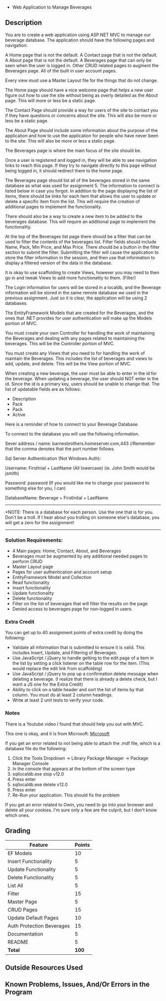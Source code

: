 - Web Application to Manage Beverages






## Description

You are to create a web application using ASP.NET MVC to manage our beverage database.
The application should have the following pages and navigation:

A Home page that is not the default.
A Contact page that is not the default.
A About page that is not the default.
A Beverages page that can only be seen when the user is logged in.
Other CRUD related pages to augment the Beverages page.
All of the built in user account pages.

Every view must use a Master Layout file for the things that do not change.

The Home page should have a nice welcome page that helps a new user figure out how to use the site without being as overly detailed as the About page. This will more or less be a static page.

The Contact Page should provide a way for users of the site to contact you if they have questions or concerns about the site. This will also be more or less be a static page.

The About Page should include some information about the purpose of the application and how to use the application for people who have never been to the site. This will also be more or less a static page.

The Beverages page is where the main focus of the site should be.

Once a user is registered and logged in, they will be able to see navigation links to reach this page. If they try to navigate directly to this page without being logged in, it should redirect them to the home page.

The Beverages page should list all of the beverages stored in the same database as what was used for assignment 5. The information to connect is listed below in case you forgot. In addition to the page displaying the list of items, there should be links for each item that allows the user to update or delete a specific item from the list. This will require the creation of additional pages to implement the functionality.

There should also be a way to create a new item to be added to the beverages database. This will require an additional page to implement the functionality.

At the top of the Beverages list page there should be a filter that can be used to filter the contents of the beverages list. Filter fields should include Name, Pack, Min Price, and Max Price. There should be a button in the filter section to submit the filter. Submitting the filter will cause the application to store the filter information in the session, and then use that information to display a filtered version of the data in the database.

It is okay to use scaffolding to create Views, however you may need to then go in and tweak Views to add more functionality to them. (Filter)

The Login information for users will be stored in a localdb, and the Beverage information will be stored in the same remote database we used in the previous assignment. Just so it is clear, the application will be using 2 databases.

The EntityFramework Models that are created for the Beverages, and the ones that .NET provides for user authentication will make up the Models portion of MVC.

You must create your own Controller for handling the work of maintaining the Beverages and dealing with any pages related to maintaining the beverages. This will be the Controller portion of MVC.

You must create any Views that you need to for handling the work of maintain the Beverages. This includes the list of beverages and views to add, update, and delete. This will be the View portion of MVC.

When creating a new beverage, the user must be able to enter in the id for the beverage. When updating a beverage, the user should NOT enter in the id. Since the id is a primary key, users should be unable to change that.
The list of updatable fields are as follows:

* Description
* Pack
* Pack
* Active

Here is a reminder of how to connect to your Beverage Database.

To connect to the database you will use the following information.

Sever address / name: barnesbrothers.homeserver.com,443 //Remember that the comma denotes that the port number follows.

Sql Server Authentication (Not Windows Auth):

Username: FirstInial + LastName (All lowercase) (ie. John Smith would be jsmith)

Password: password (If you would like me to change your password to something else for you, I can)

DatabaseName: Beverage + FirstInital + LastName

********************************************************************************************
*NOTE: There is a database for each person. Use the one that is for you. Don't be a troll. If I hear about you trolling on someone else's database, you will get a zero for the assignment!
********************************************************************************************

### Solution Requirements:

* 4 Main pages: Home, Contact, About, and Beverages
* Beverages must be augmented by any additional needed pages to perform CRUD
* Master Layout page
* Pages for user authentication and account setup
* EntityFramework Model and Collection
* Read functionality
* Insert functionality
* Update functionality
* Delete functionality
* Filter on the list of beverages that will filter the results on the page
* Denied access to beverages page for non-logged in users.

### Extra Credit
You can get up to 40 assignment points of extra credit by doing the following:

* Validate all information that is submitted to ensure it is valid. This includes Insert, Update, and Filtering of Beverages.
* Use JavaScript / jQuery to handle getting to the edit page of a item in the list by setting a click listener on the table row for the item. (This would replace the edit link from scaffolding)
* Use JavaScript / jQuery to pop up a confirmation delete message when deleting a beverage. (I realize that there is already a delete check, but I want a JS one for the Extra Credit)
* Ability to click on a table header and sort the list of items by that column. You must do at least 2 column headings.
* Write at least 2 unit tests to verify your code.

### Notes

There is a Youtube video I found that should help you out with MVC.

This one is okay, and it is from Microsoft:
[Microsoft](https://www.youtube.com/watch?v=XRXYa_NyLSQ)

If you get an error related to not being able to attach the .mdf file, which is a database file do the following:

1. Click the Tools Dropdown -> Library Package Manager -> Package Manager Console
2. In the console that appears at the bottom of the screen type
3. sqllocaldb.exe stop v12.0
4. Press enter
5. sqllocaldb.exe delete v12.0
6. Press enter
7. Re-Run your application. This should fix the problem

If you get an error related to Owin, you need to go into your
browser and delete all your cookies. I'm sure only a few are
the culprit, but I don't know which ones.

## Grading
| Feature                                 | Points |
|-----------------------------------------|--------|
| EF Models                               | 10     |
| Insert Functionality                    | 5      |
| Update Functionality                    | 5      |
| Delete Functionality                    | 5      |
| List All                                | 5      |
| Filter                                  | 15     |
| Master Page                             | 5      |
| CRUD Pages                              | 15     |
| Update Default Pages                    | 10     |
| Auth Protection Beverages               | 15     |
| Documentation                           | 5      |
| README                                  | 5      |
| **Total**                               | **100**|

## Outside Resources Used



## Known Problems, Issues, And/Or Errors in the Program
